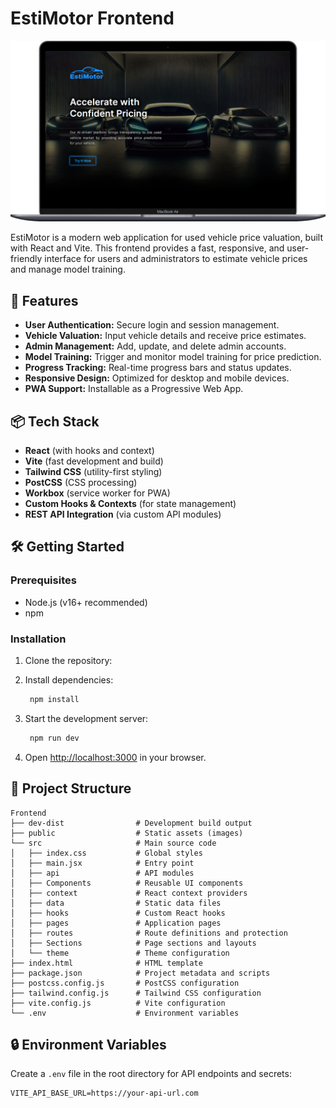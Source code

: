 # EstiMotor Frontend

![Home Page](public/screenshot-1.png)

EstiMotor is a modern web application for used vehicle price valuation, built with React and Vite. This frontend provides a fast, responsive, and user-friendly interface for users and administrators to estimate vehicle prices and manage model training.

## 🚗 Features

- **User Authentication:** Secure login and session management.
- **Vehicle Valuation:** Input vehicle details and receive price estimates.
- **Admin Management:** Add, update, and delete admin accounts.
- **Model Training:** Trigger and monitor model training for price prediction.
- **Progress Tracking:** Real-time progress bars and status updates.
- **Responsive Design:** Optimized for desktop and mobile devices.
- **PWA Support:** Installable as a Progressive Web App.

## 📦 Tech Stack

- **React** (with hooks and context)
- **Vite** (fast development and build)
- **Tailwind CSS** (utility-first styling)
- **PostCSS** (CSS processing)
- **Workbox** (service worker for PWA)
- **Custom Hooks & Contexts** (for state management)
- **REST API Integration** (via custom API modules)

## 🛠️ Getting Started

### Prerequisites

- Node.js (v16+ recommended)
- npm

### Installation

1. Clone the repository:
2. Install dependencies:
   ```bash
    npm install
   ```

3. Start the development server:
   ```bash
    npm run dev
   ```

4. Open [http://localhost:3000](http://localhost:3000) in your browser.

## 📁 Project Structure

```
Frontend
├── dev-dist                # Development build output
├── public                  # Static assets (images)
└── src                     # Main source code
│   ├── index.css           # Global styles
│   ├── main.jsx            # Entry point
│   ├── api                 # API modules
│   ├── Components          # Reusable UI components
│   ├── context             # React context providers
│   ├── data                # Static data files
│   ├── hooks               # Custom React hooks
│   ├── pages               # Application pages
│   ├── routes              # Route definitions and protection
│   ├── Sections            # Page sections and layouts
│   └── theme               # Theme configuration
├── index.html              # HTML template
├── package.json            # Project metadata and scripts
├── postcss.config.js       # PostCSS configuration
├── tailwind.config.js      # Tailwind CSS configuration
├── vite.config.js          # Vite configuration
└── .env                    # Environment variables
```

## 🔒 Environment Variables

Create a `.env` file in the root directory for API endpoints and secrets:

```
VITE_API_BASE_URL=https://your-api-url.com
```
